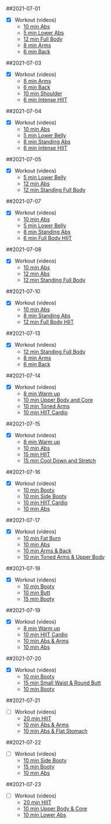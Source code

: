 ##2021-07-01
- [X] Workout (videos)  
  - [10 min Abs](https://www.youtube.com/watch?v=jxTbn63X3c4)
  - [5 min Lower Abs](https://youtu.be/kcQKWYc4xo4)
  - [12 min Full Body](https://www.youtube.com/watch?v=NEtnusXwjFU)
  - [8 min Arms](https://www.youtube.com/watch?v=8qDDtm6BOfw)
  - [6 min Back](https://www.youtube.com/watch?v=1V-dsMj0HfA)
  
##2021-07-03
- [X] Workout (videos)  
  - [8 min Arms](https://www.youtube.com/watch?v=8qDDtm6BOfw)
  - [6 min Back](https://www.youtube.com/watch?v=1V-dsMj0HfA)
  - [10 min Shoulder](https://www.youtube.com/watch?v=G_2mQDfiT_c)
  - [6 min Intense HIIT](https://www.youtube.com/watch?v=iQG190pVo38)
  
##2021-07-04
- [X] Workout (videos)  
  - [10 min Abs](https://www.youtube.com/watch?v=jxTbn63X3c4)
  - [5 min Lower Belly](https://www.youtube.com/watch?v=kcQKWYc4xo4)
  - [8 min Standing Abs](https://www.youtube.com/watch?v=2TOq2vJhOZU)
  - [6 min Intense HIIT](https://www.youtube.com/watch?v=iQG190pVo38)
  
##2021-07-05
- [X] Workout (videos)  
  - [5 min Lower Belly](https://www.youtube.com/watch?v=kcQKWYc4xo4)
  - [12 min Abs](https://www.youtube.com/watch?v=X6NGNt57VbI)
  - [12 min Standing Full Body](https://youtu.be/NEtnusXwjFU)

##2021-07-07
- [X] Workout (videos)
  - [10 min Abs](https://youtu.be/jxTbn63X3c4)
  - [5 min Lower Belly](https://www.youtube.com/watch?v=kcQKWYc4xo4)
  - [8 min Standing Abs](https://www.youtube.com/watch?v=2TOq2vJhOZU)
  - [6 min Full Body HIIT](https://youtu.be/iQG190pVo38)
  
##2021-07-08
- [X] Workout (videos)
  - [10 min Abs](https://youtu.be/jxTbn63X3c4)
  - [12 min Abs](https://www.youtube.com/watch?v=X6NGNt57VbI)
  - [12 min Standing Full Body](https://youtu.be/NEtnusXwjFU)
  
##2021-07-10
- [X] Workout (videos)
  - [10 min Abs](https://youtu.be/jxTbn63X3c4)
  - [8 min Standing Abs](https://www.youtube.com/watch?v=2TOq2vJhOZU)
  - [12 min Full Body HIIT](https://youtu.be/iQG190pVo38)
  
##2021-07-13
- [X] Workout (videos)
  - [12 min Standing Full Body](https://youtu.be/NEtnusXwjFU)
  - [8 min Arms](https://www.youtube.com/watch?v=8qDDtm6BOfw)
  - [6 min Back](https://www.youtube.com/watch?v=1V-dsMj0HfA)
  
##2021-07-14
- [X] Workout (videos)
  - [8 min Warm up](https://www.youtube.com/watch?v=j6C-6F6dr-4)
  - [10 min Upper Body and Core](https://youtu.be/yXYm31idmXE)
  - [10 min Toned Arms](https://youtu.be/iN-AEOs9rzc)
  - [10 min HIIT Cardio](https://www.youtube.com/watch?v=sJZ3tIcsm0Q)

##2021-07-15
- [X] Workout (videos)    
  - [8 min Warm up](https://www.youtube.com/watch?v=j6C-6F6dr-4)
  - [10 min Abs](https://www.youtube.com/watch?v=XxZlND8PS9s)
  - [15 min HIIT](https://www.youtube.com/watch?v=CPI_Ve7vsHs)
  - [15 min Cool Down and Stretch](https://youtu.be/iapsX8jB7k8)

##2021-07-16
- [X] Workout (videos)   
  - [10 min Booty](https://youtu.be/pNQzp888X0s)
  - [10 min Side Booty](https://www.youtube.com/watch?v=BCZjD3TBVJI&feature=youtu.be)
  - [10 min HIIT Cardio](https://www.youtube.com/watch?v=sJZ3tIcsm0Q)
  - [10 min Abs](https://www.youtube.com/watch?v=XxZlND8PS9s)
  
##2021-07-17
- [X] Workout (videos) 
  - [10 min Fat Burn](https://youtu.be/fUJjsUn9bCo)
  - [10 min Abs](https://www.youtube.com/watch?v=XxZlND8PS9s)
  - [10 min Arms & Back](https://www.youtube.com/watch?v=7T4Vy_ufszk)
  - [10 min Toned Arms & Upper Body](https://www.youtube.com/watch?v=iN-AEOs9rzc)

##2021-07-18
- [X] Workout (videos) 
  - [10 min Booty](https://youtu.be/pNQzp888X0s)
  - [10 min Butt](https://www.youtube.com/watch?v=D_IfSPyTwRE)
  - [15 min Booty](https://www.youtube.com/watch?v=tC2PuvibB7w)
  
##2021-07-19
- [X] Workout (videos) 
  - [8 min Warm up](https://www.youtube.com/watch?v=j6C-6F6dr-4)
  - [10 min HIIT Cardio](https://www.youtube.com/watch?v=sJZ3tIcsm0Q)
  - [10 min Abs & Arms](https://youtu.be/P3HKHN2M72M)
  - [10 min Abs](https://www.youtube.com/watch?v=XxZlND8PS9s)

##2021-07-20
- [X] Workout (videos)   
  - [10 min Booty](https://youtu.be/pNQzp888X0s)
  - [15 min Small Waist & Round Butt](https://www.youtube.com/watch?v=9g29dCXHOSI)
  - [10 min Booty](https://youtu.be/pNQzp888X0s)

##2021-07-21
- [ ] Workout (videos)    
  - [20 min HIIT](https://youtu.be/sRAccZlMzT8)
  - [10 min Abs & Arms](https://youtu.be/P3HKHN2M72M)
  - [10 min Abs & Flat Stomach](https://www.youtube.com/watch?v=fWdbo0i8v9g)
  
##2021-07-22
- [ ] Workout (videos)  
  - [10 min Side Booty](https://www.youtube.com/watch?v=BCZjD3TBVJI&feature=youtu.be)
  - [15 min Booty](https://www.youtube.com/watch?v=tC2PuvibB7w)
  - [10 min Abs](https://www.youtube.com/watch?v=XxZlND8PS9s)
  
##2021-07-23
- [ ] Workout (videos)  
  - [20 min HIIT](https://youtu.be/sRAccZlMzT8)
  - [10 min Upper Body & Core](https://youtu.be/yXYm31idmXE)
  - [10 min Lower Abs](https://www.youtube.com/watch?v=K34wxKQT9pY)
